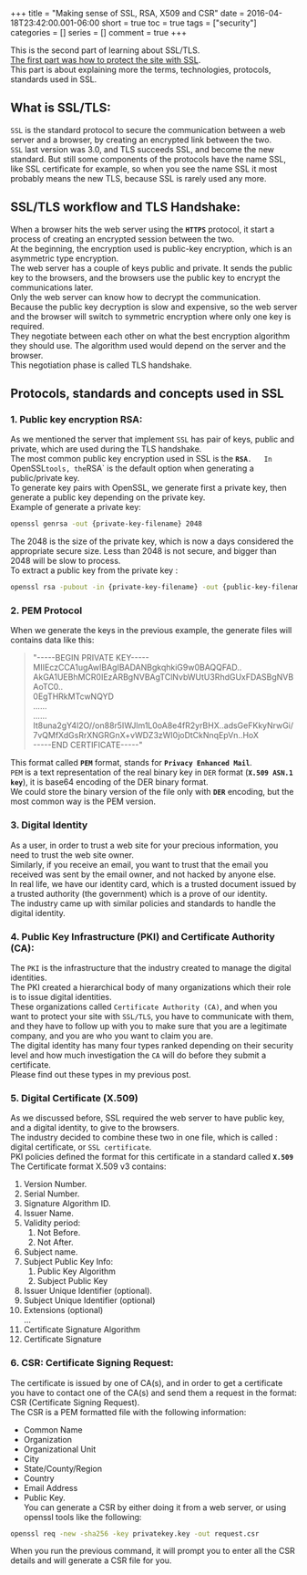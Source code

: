 +++
title = "Making sense of SSL, RSA, X509 and CSR"
date = 2016-04-18T23:42:00.001-06:00
short = true
toc = true
tags = ["security"]
categories = []
series = []
comment = true
+++

This is the second part of learning about SSL/TLS.  
[The first part was how to protect the site with SSL]("https://www.ghassan.page/2016/03/secure-your-web-site-with-ssl.html").  
This part is about explaining more the terms, technologies, protocols, standards used in SSL.  
## What is SSL/TLS:
`SSL` is the standard protocol to secure the communication between a web server and a browser, by creating an encrypted link between the two.  
`SSL` last version was 3.0, and TLS  succeeds SSL, and become the new standard. But still some components of the protocols have the name SSL, like SSL certificate for example, so when you see the name SSL it most probably means the new TLS, because SSL is rarely used any more.  
  

## SSL/TLS workflow and TLS Handshake:
When a browser hits the web server using the **`HTTPS`** protocol, it start a process of creating an encrypted session between the two.  
At the beginning, the encryption used is public-key encryption, which is an asymmetric type encryption.  
The web server has a couple of keys public and private. It sends the public key to the browsers, and the browsers use the public key to encrypt the communications later.  
Only the web server can know how to decrypt the communication.  
Because the public key decryption is slow and expensive, so the web server and the browser will switch to symmetric encryption where only one key is required.  
They negotiate between each other on what the best encryption algorithm they should use. The algorithm used would depend on the server and the browser.  
This negotiation phase is called TLS handshake.  

## Protocols, standards and concepts used in SSL

### 1. Public key encryption RSA:
As we mentioned the server that implement `SSL` has pair of keys, public and private, which are used during the TLS handshake.   
The most common public key encryption used in SSL is the **`RSA`**`.  
In `OpenSSL` tools, the `RSA` is the default option when generating a public/private key.  
To generate key pairs with OpenSSL, we generate first a private key, then generate a public key depending on the private key.  
Example of generate a private key: 
```bash
openssl genrsa -out {private-key-filename} 2048
```
The 2048 is the size of the private key, which is now a days considered the appropriate secure size. Less than 2048 is not secure, and bigger than 2048 will be slow to process.  
To extract a public key from the private key : 
```bash
openssl rsa -pubout -in {private-key-filename} -out {public-key-filename}
```

### 2. PEM Protocol
When we generate the keys in the previous example, the generate files will contains data like this:  
> "-----BEGIN PRIVATE KEY-----  
MIIEczCCA1ugAwIBAgIBADANBgkqhkiG9w0BAQQFAD..  
AkGA1UEBhMCR0IEzARBgNVBAgTClNvbWUtU3RhdGUxFDASBgNVBAoTC0..  
0EgTHRkMTcwNQYD  
......  
......  
It8una2gY4l2O//on88r5IWJlm1L0oA8e4fR2yrBHX..adsGeFKkyNrwGi/  
7vQMfXdGsRrXNGRGnX+vWDZ3zWI0joDtCkNnqEpVn..HoX  
-----END CERTIFICATE-----"  


This format called **`PEM`** format, stands for **`Privacy Enhanced Mail`**.  
`PEM` is a text representation of the real binary key in `DER` format (**`X.509 ASN.1 key`**), it is base64 encoding of the DER binary format.  
We could store the binary version of the file only with **`DER`** encoding, but the most common way is the PEM version.  

### 3. Digital Identity
As a user, in order to trust a web site for your precious information, you need to trust the web site owner.  
Similarly, if you receive an email, you want to trust that the email you received was sent by the email owner, and not hacked by anyone else.  
In real life, we have our identity card, which is a trusted document issued by a trusted authority (the government) which is a prove of our identity.  
The industry came up with similar policies and standards to handle the digital identity.  
### 4. Public Key Infrastructure (PKI) and Certificate Authority (CA):
The `PKI` is the infrastructure that the industry created to manage the digital identities.  
The PKI created a hierarchical body of many organizations which their role is to issue digital identities.  
These organizations called `Certificate Authority (CA)`, and when you want to protect your site with `SSL/TLS`, you have to communicate with them, and they have to follow up with you to make sure that you are a legitimate company, and you are who you want to claim you are.  
The digital identity has many four types ranked depending on their security level and how much investigation the `CA` will do before they submit a certificate.  
Please find out these types in my previous post.  

### 5. Digital Certificate (X.509)
As we discussed before, SSL required the web server to have public key, and a digital identity, to give to the browsers.  
The industry decided to combine these two in one file, which is called : digital certificate, or `SSL certificate`.  
PKI policies defined the format for this certificate in a standard called **`X.509`** 
The Certificate format X.509 v3 contains:  
1. Version Number.
2. Serial Number. 
3. Signature Algorithm ID.
4. Issuer Name.
5. Validity period: 
    1. Not Before.
    2. Not After.
6. Subject name.
7. Subject Public Key Info:
    1. Public Key Algorithm
    2. Subject Public Key 
8. Issuer Unique Identifier (optional).
9. Subject Unique Identifier (optional)
10. Extensions (optional)  
...  
11. Certificate Signature Algorithm
12. Certificate Signature

### 6. CSR: Certificate Signing Request:
The certificate is issued by one of CA(s), and in order to get a certificate you have to contact one of the CA(s) and send them a request in the format: CSR (Certificate Signing Request).  
The CSR is a PEM formatted file with the following information:   
* Common Name
* Organization
* Organizational Unit
* City
* State/County/Region
* Country
* Email Address
* Public Key.  
You can generate a CSR by either doing it from a web server, or using openssl tools like the following: 
```bash
openssl req -new -sha256 -key privatekey.key -out request.csr
```
When you run the previous command, it will prompt you to enter all the CSR details and will generate a CSR file for you.
